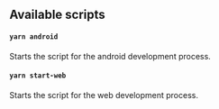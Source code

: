 ## Available scripts

#### `yarn android`

Starts the script for the android development process.

#### `yarn start-web`

Starts the script for the web development process.
